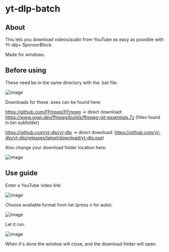 # yt-dlp-batch
## About
This lets you download videos/audio from YouTube as easy as possible with Yt-dlp+ SponsorBlock.

Made for windows.

## Before using

These need be in the same directory with the .bat file:

![image](https://user-images.githubusercontent.com/111264581/205462794-1f008e07-c88e-4ddb-b4ba-6f264f3bdea8.png)

Downloads for these .exes can be found here:

https://github.com/FFmpeg/FFmpeg -> direct download: https://www.gyan.dev/ffmpeg/builds/ffmpeg-git-essentials.7z (filles found in bin subfolder)

https://github.com/yt-dlp/yt-dlp -> direct download: https://github.com/yt-dlp/yt-dlp/releases/latest/download/yt-dlp.exe)



Also change your download folder location here:

![image](https://user-images.githubusercontent.com/111264581/205464756-a3e5eaa7-7e43-4c39-87fc-47e8d5ee7cb5.png)




## Use guide
Enter a YouTube video link:

![image](https://user-images.githubusercontent.com/111264581/205464430-cd9f2153-8aee-41f8-a762-b2e139735fb0.png)


Choose available format from list (press n for auto):

![image](https://user-images.githubusercontent.com/111264581/205464265-5af75c61-ff83-4aa2-80d5-27eb0e6b8a2d.png)

Let it run:

![image](https://user-images.githubusercontent.com/111264581/205464300-799e6dba-0644-4959-ad3a-eb9f9ca8ca28.png)

When it's done the window will close, and the download folder will open.
